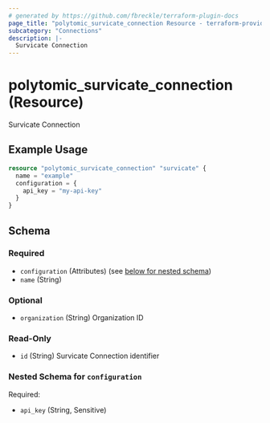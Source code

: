 ```yaml
---
# generated by https://github.com/fbreckle/terraform-plugin-docs
page_title: "polytomic_survicate_connection Resource - terraform-provider-polytomic"
subcategory: "Connections"
description: |-
  Survicate Connection
---
```


# polytomic_survicate_connection (Resource)

Survicate Connection

## Example Usage

```terraform
resource "polytomic_survicate_connection" "survicate" {
  name = "example"
  configuration = {
    api_key = "my-api-key"
  }
}
```

<!-- schema generated by tfplugindocs -->
## Schema

### Required

- `configuration` (Attributes) (see [below for nested schema](#nestedatt--configuration))
- `name` (String)

### Optional

- `organization` (String) Organization ID

### Read-Only

- `id` (String) Survicate Connection identifier

<a id="nestedatt--configuration"></a>
### Nested Schema for `configuration`

Required:

- `api_key` (String, Sensitive)



